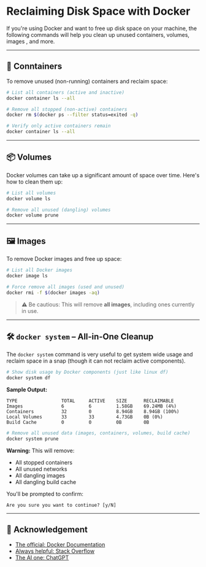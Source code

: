 # Reclaiming Disk Space with Docker

If you're using Docker and want to free up disk space on your machine, the
following commands will help you clean up unused containers, volumes, images
, and more.

---

## 🧱 Conntainers

To remove unused (non-running) containers and reclaim space:

```bash
# List all containers (active and inactive)
docker container ls --all

# Remove all stopped (non-active) containers
docker rm $(docker ps --filter status=exited -q)

# Verify only active containers remain
docker container ls --all
```

---

## 📦 Volumes

Docker volumes can take up a significant amount of space over time. Here's
how to clean them up:

```bash
# List all volumes
docker volume ls

# Remove all unused (dangling) volumes
docker volume prune
```

---

## 🖼️ Images

To remove Docker images and free up space:

```bash
# List all Docker images
docker image ls

# Force remove all images (used and unused)
docker rmi -f $(docker images -aq)
```

> ⚠️ Be cautious: This will remove **all images**, including ones currently in use.

---

## 🛠️ `docker system` – All-in-One Cleanup

The `docker system` command is very useful to get system wide usage and reclaim
space in a snap (though it can not reclaim active components).

```bash
# Show disk usage by Docker components (just like linux df)
docker system df
```

**Sample Output:**
```
TYPE                TOTAL     ACTIVE    SIZE      RECLAIMABLE
Images              6         6         1.58GB    69.24MB (4%)
Containers          32        0         8.94GB    8.94GB (100%)
Local Volumes       33        33        4.73GB    0B (0%)
Build Cache         0         0         0B        0B
```

```bash
# Remove all unused data (images, containers, volumes, build cache)
docker system prune
```

**Warning:**
This will remove:
- All stopped containers  
- All unused networks  
- All dangling images  
- All dangling build cache  

You'll be prompted to confirm:
```
Are you sure you want to continue? [y/N]
```

---

## 🙏 Acknowledgement

- [The official: Docker Documentation](https://docs.docker.com/reference/cli/docker/)
- [Always helpful: Stack Overflow](https://stackoverflow.com/questions/44785585/how-can-i-delete-all-local-docker-images)
- [The AI one: ChatGPT](https://chatgpt.com/)
